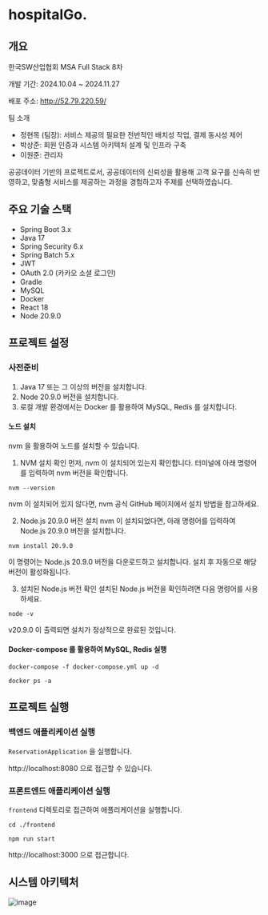 # hospitalGo.

## 개요
한국SW산업협회
MSA Full Stack 8차

개발 기간: 2024.10.04 ~ 2024.11.27

배포 주소: http://52.79.220.59/

팀 소개
* 정현목 (팀장): 서비스 제공의 필요한 전반적인 배치성 작업, 결제 동시성 제어
* 박상준: 회원 인증과 시스템 아키텍처 설계 및 인프라 구축
* 이원준: 관리자

공공데이터 기반의 프로젝트로서, 공공데이터의 신뢰성을 활용해 고객 요구를 신속히 반영하고, 맞춤형 서비스를 제공하는 과정을 경험하고자 주제를 선택하였습니다.

## 주요 기술 스택
* Spring Boot 3.x
* Java 17
* Spring Security 6.x
* Spring Batch 5.x
* JWT
* OAuth 2.0 (카카오 소셜 로그인)
* Gradle
* MySQL
* Docker
* React 18
* Node 20.9.0

## 프로젝트 설정
### 사전준비
1. Java 17 또는 그 이상의 버전을 설치합니다.
2. Node 20.9.0 버전을 설치합니다.
3. 로컬 개발 환경에서는 Docker 를 활용하여 MySQL, Redis 를 설치합니다.

#### 노드 설치
nvm 을 활용하여 노드를 설치할 수 있습니다.

1. NVM 설치 확인
먼저, nvm 이 설치되어 있는지 확인합니다. 터미널에 아래 명령어를 입력하여 nvm 버전을 확인합니다.
```
nvm --version
```

nvm 이 설치되어 있지 않다면, nvm 공식 GitHub 페이지에서 설치 방법을 참고하세요.

2. Node.js 20.9.0 버전 설치
nvm 이 설치되었다면, 아래 명령어를 입력하여 Node.js 20.9.0 버전을 설치합니다.
```
nvm install 20.9.0
```

이 명령어는 Node.js 20.9.0 버전을 다운로드하고 설치합니다. 설치 후 자동으로 해당 버전이 활성화됩니다.

3. 설치된 Node.js 버전 확인
설치된 Node.js 버전을 확인하려면 다음 명령어를 사용하세요.
```
node -v
```
v20.9.0 이 출력되면 설치가 정상적으로 완료된 것입니다.

#### Docker-compose 를 활용하여 MySQL, Redis 실행
```
docker-compose -f docker-compose.yml up -d

docker ps -a
```
## 프로젝트 실행
### 백엔드 애플리케이션 실행
`ReservationApplication` 을 실행합니다.

http://localhost:8080 으로 접근할 수 있습니다.

### 프론트엔드 애플리케이션 실행
`frontend` 디렉토리로 접근하여 애플리케이션을 실행합니다.

```
cd ./frontend

npm run start
```

http://localhost:3000 으로 접근합니다.

## 시스템 아키텍처

![image](https://github.com/user-attachments/assets/d0935126-9448-47a3-b8e9-339ac21242bb)

